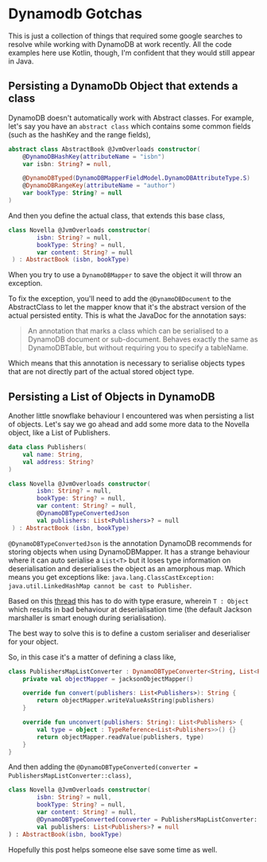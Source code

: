 # Dynamodb Gotchas

This is just a collection of things that required some google searches to resolve while working with DynamoDB at work recently. All the code examples here use Kotlin, though, I'm confident that they would still appear in Java.

## Persisting a DynamoDb Object that extends a class

DynamoDB doesn't automatically work with Abstract classes. For example, let's say you have an `abstract class` which contains some common fields (such as the hashKey and the range fields),

```kotlin
abstract class AbstractBook @JvmOverloads constructor(
    @DynamoDBHashKey(attributeName = "isbn")
    var isbn: String? = null,

    @DynamoDBTyped(DynamoDBMapperFieldModel.DynamoDBAttributeType.S)
    @DynamoDBRangeKey(attributeName = "author")
    var bookType: String? = null
)
```

And then you define the actual class, that extends this base class,

```kotlin
class Novella @JvmOverloads constructor(
		isbn: String? = null,
		bookType: String? = null, 
        var content: String? = null
 ) : AbstractBook (isbn, bookType)
```

When you try to use a `DynamoDBMapper` to save the object it will throw an exception.

To fix the exception, you'll need to add the `@DynamoDBDocument` to the AbstractClass to let the mapper know that it's the abstract version of the actual persisted entity. This is what the JavaDoc for the annotation says:

> An annotation that marks a class which can be serialised to a DynamoDB document or sub-document. Behaves exactly the same as DynamoDBTable, but without requiring you to specify a tableName.

Which means that this annotation is necessary to serialise objects types that are not directly part of the actual stored object type.

## Persisting a List of Objects in DynamoDB

Another little snowflake behaviour I encountered was when persisting a list of objects. Let's say we go ahead and add some more data to the Novella object, like a List of Publishers.

```kotlin
data class Publishers(
    val name: String,
    val address: String?
)
```

```kotlin
class Novella @JvmOverloads constructor(
		isbn: String? = null,
		bookType: String? = null,
        var content: String? = null, 
        @DynamoDBTypeConvertedJson 
        val publishers: List<Publishers>? = null
 ) : AbstractBook (isbn, bookType)
```

`@DynamoDBTypeConvertedJson` is the annotation DynamoDB recommends for storing objects when using DynamoDBMapper. It has a strange behaviour where it can auto serialise a `List<T>` but it loses type information on deserialisation and deserialises the object as an amorphous map. Which means you get exceptions like:
`java.lang.ClassCastException: java.util.LinkedHashMap cannot be cast to Publisher`.

Based on this [thread](https://stackoverflow.com/questions/30793481/dynamodb-jsonmarshaller-cannot-deserialize-list-of-object) this has to do with type erasure, wherein `T : Object` which results in bad behaviour at deserialisation time (the default Jackson marshaller is smart enough during serialisation).

The best way to solve this is to define a custom serialiser and deserialiser for your object.

So, in this case it's a matter of defining a class like,

```kotlin
class PublishersMapListConverter : DynamoDBTypeConverter<String, List<Publishers>> {
    private val objectMapper = jacksonObjectMapper()

    override fun convert(publishers: List<Publishers>): String {
        return objectMapper.writeValueAsString(publishers)
    }

    override fun unconvert(publishers: String): List<Publishers> {
        val type = object : TypeReference<List<Publishers>>() {}
        return objectMapper.readValue(publishers, type)
    }
}
```

And then adding the `@DynamoDBTypeConverted(converter = PublishersMapListConverter::class)`,

```kotlin
class Novella @JvmOverloads constructor(
        isbn: String? = null,
        bookType: String? = null,
        var content: String? = null,
        @DynamoDBTypeConverted(converter = PublishersMapListConverter::class)
        val publishers: List<Publishers>? = null
) : AbstractBook(isbn, bookType)
```

Hopefully this post helps someone else save some time as well.
